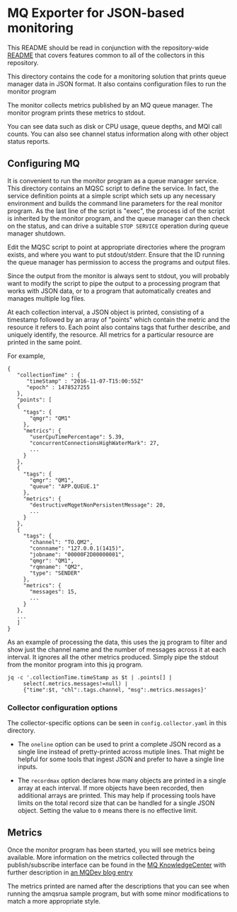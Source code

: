 # MQ Exporter for JSON-based monitoring

This README should be read in conjunction with the repository-wide
[README](https://github.com/ibm-messaging/mq-metric-samples/blob/master/README.md) 
that covers features common to all of the collectors in this repository.

This directory contains the code for a monitoring solution
that prints queue manager data in JSON format.
It also contains configuration files to run the monitor program

The monitor collects metrics published by an MQ queue manager. The monitor program prints
these metrics to stdout.

You can see data such as disk or CPU usage, queue depths, and MQI call
counts. You can also see channel status information along with other
object status reports.

## Configuring MQ
It is convenient to run the monitor program as a queue manager service.
This directory contains an MQSC script to define the service. In fact, the
service definition points at a simple script which sets up any
necessary environment and builds the command line parameters for the
real monitor program. As the last line of the script is "exec", the
process id of the script is inherited by the monitor program, and the
queue manager can then check on the status, and can drive a suitable
`STOP SERVICE` operation during queue manager shutdown.

Edit the MQSC script to point at appropriate directories
where the program exists, and where you want to put stdout/stderr.
Ensure that the ID running the queue manager has permission to access
the programs and output files.

Since the output from the monitor is always sent to stdout, you will
probably want to modify the script to pipe the output to a processing
program that works with JSON data, or to a program that automatically
creates and manages multiple log files.

At each collection interval, a JSON object is printed, consisting of
a timestamp followed by an array of "points" which contain the
metric and the resource it refers to. Each point also contains tags
that further describe, and uniquely identify, the resource. All metrics for
a particular resource are printed in the same point.

For example,
```
{
   "collectionTime" : {
      "timeStamp" : "2016-11-07-T15:00:55Z"
      "epoch" : 1478527255
   },
   "points": [
   {
     "tags": {
       "qmgr": "QM1"
     },
     "metrics": {
       "userCpuTimePercentage": 5.39,
       "concurrentConnectionsHighWaterMark": 27,
       ...
     }
   },
   {
     "tags": {
       "qmgr": "QM1",
       "queue": "APP.QUEUE.1"
     },
     "metrics": {
       "destructiveMqgetNonPersistentMessage": 20,
       ...
     }
   },
   {
     "tags": {
       "channel": "TO.QM2",
       "connname": "127.0.0.1(1415)",
       "jobname": "00000F2D00000001",
       "qmgr": "QM1",
       "rqmname": "QM2",
       "type": "SENDER"
     },
     "metrics": {
       "messages": 15,
       ...
     }
   },
   ...
   ]
}

```

As an example of processing the data, this uses the jq program to filter and show
just the channel name and the number of messages across it at each interval. It
ignores all the other metrics produced.
Simply pipe the stdout from the monitor program into this jq program.

```
jq -c '.collectionTime.timeStamp as $t | .points[] |
     select(.metrics.messages!=null) |
     {"time":$t, "chl":.tags.channel, "msg":.metrics.messages}'
```

### Collector configuration options
The collector-specific options can be seen in `config.collector.yaml` in this directory.

* The `oneline` option can be used to print a complete JSON record as a single
line instead of pretty-printed across mutiple lines. That might be helpful for some tools that
ingest JSON and prefer to have a single line inputs.

* The `recordmax` option declares how many objects are printed in a single array at each interval. If
more objects have been recorded, then additional arrays are printed. This may help if processing tools
have limits on the total record size that can be handled for a single JSON object. Setting the value to `0`
means there is no effective limit.

## Metrics
Once the monitor program has been started, you will see metrics being available.
More information on the metrics collected through the publish/subscribe
interface can be found in the [MQ KnowledgeCenter](https://www.ibm.com/docs/en/ibm-mq/latest?topic=trace-metrics-published-system-topics)
with further description in [an MQDev blog entry](https://community.ibm.com/community/user/integration/viewdocument/statistics-published-to-the-system?CommunityKey=183ec850-4947-49c8-9a2e-8e7c7fc46c64&tab=librarydocuments)

The metrics printed are named after the
descriptions that you can see when running the amqsrua sample program, but with some
minor modifications to match a more appropriate style.
